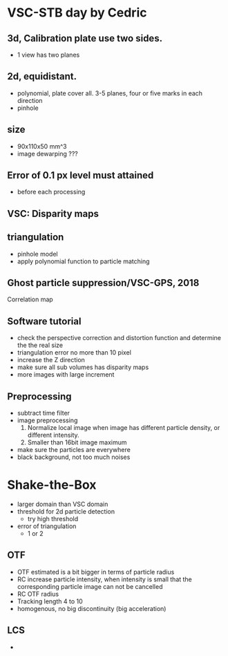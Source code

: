 # VSC-STB day by Cedric
## 3d, Calibration plate use two sides.
- 1 view has two planes
## 2d, equidistant.
- polynomial, plate cover all. 3-5 planes, four or five marks in each direction
- pinhole
## size
- 90x110x50 mm^3
- image dewarping ???
## Error of 0.1 px level must attained
- before each processing
## VSC: Disparity maps

## triangulation
- pinhole model
- apply polynomial function to particle matching

## Ghost particle suppression/VSC-GPS, 2018
Correlation map

## Software tutorial
- check the perspective correction and distortion function and determine the the real size 
- triangulation error no more than 10 pixel
- increase the Z direction
- make sure all sub volumes has disparity maps
- more images with large increment 
## Preprocessing
- subtract time filter
- image preprocessing
	1. Normalize local image when image has different particle density, or different intensity.
	2. Smaller than 16bit image maximum
- make sure the particles are everywhere
- black background, not too much noises 
# Shake-the-Box
- larger domain than VSC domain
- threshold for 2d particle detection
	* try high threshold
- error of triangulation
	* 1 or 2
## OTF
- OTF estimated is a bit bigger in terms of particle radius
- RC increase particle intensity, when intensity is small that the corresponding particle image can not be cancelled
- RC OTF radius
- Tracking length 4 to 10
- homogenous, no big discontinuity (big acceleration) 
## LCS
- 